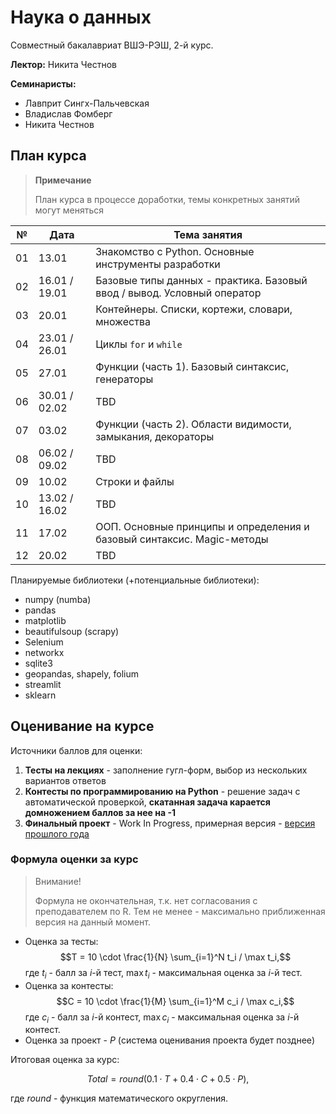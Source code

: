 # Наука о данных

Совместный бакалавриат ВШЭ-РЭШ, 2-й курс.

**Лектор:** Никита Честнов

**Семинаристы:**
- Лавприт Сингх-Пальчевская
- Владислав Фомберг
- Никита Честнов

## План курса

>**Примечание**
> 
> План курса в процессе доработки, темы конкретных занятий могут меняться

| №   | Дата          | Тема занятия                                                            |
|-----|---------------|-------------------------------------------------------------------------|
| 01  | 13.01         | Знакомство с Python. Основные инструменты разработки                    |
| 02  | 16.01 / 19.01 | Базовые типы данных - практика. Базовый ввод / вывод. Условный оператор |
| 03  | 20.01         | Контейнеры. Списки, кортежи, словари, множества                         |
| 04  | 23.01 / 26.01 | Циклы `for` и `while`                                                   |
| 05  | 27.01         | Функции (часть 1). Базовый синтаксис, генераторы                        |
| 06  | 30.01 / 02.02 | TBD                                                                     |
| 07  | 03.02         | Функции (часть 2). Области видимости, замыкания, декораторы             |
| 08  | 06.02 / 09.02 | TBD                                                                     |
| 09  | 10.02         | Строки и файлы                                                          |
| 10  | 13.02 / 16.02 | TBD                                                                     |
| 11  | 17.02         | ООП. Основные принципы и определения и базовый синтаксис. Magic-методы  |
| 12  | 20.02         | TBD                                                                     |

Планируемые библиотеки (+потенциальные библиотеки):
- numpy (numba) 
- pandas
- matplotlib
- beautifulsoup (scrapy)
- Selenium
- networkx
- sqlite3
- geopandas, shapely, folium
- streamlit
- sklearn

## Оценивание на курсе

Источники баллов для оценки:
1. **Тесты на лекциях** - заполнение гугл-форм, выбор из нескольких вариантов ответов
2. **Контесты по программированию на Python** - решение задач с автоматической проверкой, **скатанная задача карается домножением баллов за нее на -1**
3. **Финальный проект** - Work In Progress, примерная версия - [версия прошлого года](http://math-info.hse.ru/2021-22/%D0%9D%D0%B0%D1%83%D0%BA%D0%B0_%D0%BE_%D0%B4%D0%B0%D0%BD%D0%BD%D1%8B%D1%85/%D0%98%D1%82%D0%BE%D0%B3%D0%BE%D0%B2%D1%8B%D0%B9_%D0%BF%D1%80%D0%BE%D0%B5%D0%BA%D1%82)

### Формула оценки за курс

>Внимание!
>
>Формула не окончательная, т.к. нет согласования с преподавателем по R. Тем не менее - максимально приближенная версия на данный момент.

- Оценка за тесты: 
  $$T = 10 \cdot \frac{1}{N} \sum_{i=1}^N t_i / \max t_i,$$
  где $t_i$ - балл за $i$-й тест, $\max t_i$ - максимальная оценка за $i$-й тест.
- Оценка за контесты: 
  $$C = 10 \cdot \frac{1}{M} \sum_{i=1}^M c_i / \max c_i,$$
  где $c_i$ - балл за $i$-й контест, $\max c_i$ - максимальная оценка за $i$-й контест.
- Оценка за проект - $P$ (система оценивания проекта будет позднее)

Итоговая оценка за курс:

$$Total = round(0.1 \cdot T + 0.4 \cdot C + 0.5 \cdot P),$$

где $round$ - функция математического округления.

